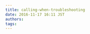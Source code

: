 ```yaml
---
title: calling-when-troubleshooting
date: 2016-11-17 16:11 JST
authors:
tags:
---
```



<!--more-->
